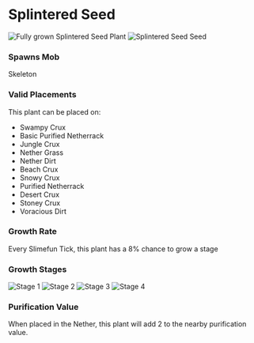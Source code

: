 # Splintered Seed

![Fully grown Splintered Seed Plant](https://mc-heads.net/head/3320662dec3f6a7bd6d38211c894a46c98a12571c6eb1f9184a78267bb3653a1) ![Splintered Seed Seed](https://mc-heads.net/head/22be7169884ad820acaed7a717679cd0d91dcd3d6c1db81e6ac28a2bcd3534a0)

### Spawns Mob

Skeleton

### Valid Placements

This plant can be placed on:

- Swampy Crux
- Basic Purified Netherrack
- Jungle Crux
- Nether Grass
- Nether Dirt
- Beach Crux
- Snowy Crux
- Purified Netherrack
- Desert Crux
- Stoney Crux
- Voracious Dirt


### Growth Rate

Every Slimefun Tick, this plant has a 8% chance to grow a stage

### Growth Stages

![Stage 1](https://mc-heads.net/head/6cddf6534ae4dc109bd6c1934ae14ac12123df9049dc1b50daab1c1fc2bd2078) ![Stage 2](https://mc-heads.net/head/832a009a82046fc72a9ec0e403874b20f428f6f5270b917c2e53659306c41a22) ![Stage 3](https://mc-heads.net/head/dcfb0855cf129fbd0c9bcaca7dc95659e67dcc7b8ba9e0f7eecbc683e411026d) ![Stage 4](https://mc-heads.net/head/dcfb0855cf129fbd0c9bcaca7dc95659e67dcc7b8ba9e0f7eecbc683e411026d)

### Purification Value

When placed in the Nether, this plant will add 2 to the nearby purification value.